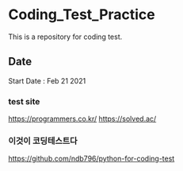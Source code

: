 # Coding_Test_Practice
This is a repository for coding test.

## Date
Start Date : Feb 21 2021

### test site
https://programmers.co.kr/
https://solved.ac/

### 이것이 코딩테스트다
https://github.com/ndb796/python-for-coding-test